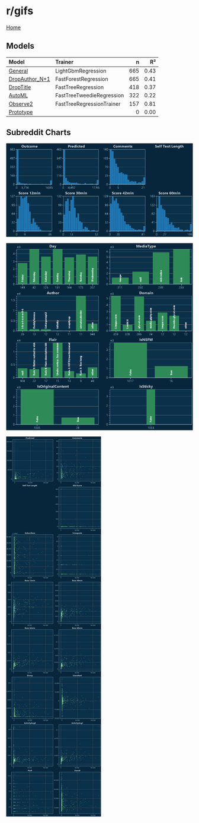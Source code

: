 # r/gifs

[Home](../index.md)

## Models

|Model|Trainer|n|R²|
|:---|:---|---:|---:|
|[General](models/guess_gifs_General.md)|LightGbmRegression|665|0.43|
|[DropAuthor_N+1](models/guess_gifs_DropAuthor_N+1.md)|FastForestRegression|665|0.41|
|[DropTitle](models/guess_gifs_DropTitle.md)|FastTreeRegression|418|0.37|
|[AutoML](models/guess_gifs_AutoML.md)|FastTreeTweedieRegression|322|0.22|
|[Observe2](models/guess_gifs_Observe2.md)|FastTreeRegressionTrainer|157|0.81|
|[Prototype](models/guess_gifs_Prototype.md)||0|0.00|

## Subreddit Charts

![r/gifs Distributions](../images/guess_gifs_Distributions.png "r/gifs Distributions")

![r/gifs Categorical](../images/guess_gifs_Catagorical.png "r/gifs Categorical")

![r/gifs Correlation](../images/guess_gifs_Correlations.png "r/gifs Correlation")

